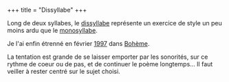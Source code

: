 +++
title = "Dissyllabe"
+++

Long de deux syllabes, le [dissyllabe](https://fr.wikipedia.org/wiki/Dissyllabe) représente un exercice de style un peu moins ardu que le [monosyllabe](../monosyllabe).

Je l'ai enfin étrenné en février [1997](../1997) dans [Bohème](../../seasons/3_troisieme_saison/boheme).

La tentation est grande de se laisser emporter par les sonorités, sur ce rythme de coeur ou de pas, et de continuer le poème longtemps... Il faut veiller à rester centré sur le sujet choisi.

